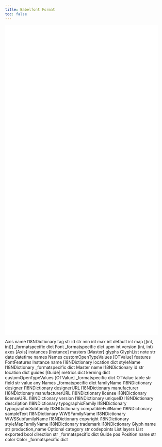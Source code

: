 ```yaml
---
title: Babelfont Format
toc: false
---
```



<svg width="804pt" height="1630pt"
 viewBox="0.00 0.00 804.00 1630.24" xmlns="http://www.w3.org/2000/svg" xmlns:xlink="http://www.w3.org/1999/xlink">
<g id="graph0" class="graph" transform="scale(1 1) rotate(0) translate(4 1626.24)">
<polygon fill="white" stroke="none" points="-4,4 -4,-1626.24 800,-1626.24 800,4 -4,4"/>
<!-- Axis -->
<g id="node1" class="node">
<title>Axis</title>
<g id="a_node1"><a xlink:href="Axis.html" xlink:title="&lt;TABLE&gt;">
<text text-anchor="start" x="427.5" y="-1600.94" font-family="Avenir" font-weight="bold" font-size="14.00">Axis</text>
<polygon fill="none" stroke="black" points="340,-1565.24 340,-1590.24 441,-1590.24 441,-1565.24 340,-1565.24"/>
<text text-anchor="start" x="372.5" y="-1574.94" font-family="Avenir" font-weight="bold" font-size="14.00">name</text>
<polygon fill="none" stroke="black" points="443,-1565.24 443,-1590.24 542,-1590.24 542,-1565.24 443,-1565.24"/>
<text text-anchor="start" x="445.62" y="-1574.94" font-family="Avenir" font-style="italic" font-size="14.00">I18NDictionary</text>
<polygon fill="none" stroke="black" points="340,-1538.24 340,-1563.24 441,-1563.24 441,-1538.24 340,-1538.24"/>
<text text-anchor="start" x="379.62" y="-1547.94" font-family="Avenir" font-weight="bold" font-size="14.00">tag</text>
<polygon fill="none" stroke="black" points="443,-1538.24 443,-1563.24 542,-1563.24 542,-1538.24 443,-1538.24"/>
<text text-anchor="start" x="484.25" y="-1547.94" font-family="Avenir" font-style="italic" font-size="14.00">str</text>
<polygon fill="none" stroke="black" points="340,-1511.24 340,-1536.24 441,-1536.24 441,-1511.24 340,-1511.24"/>
<text text-anchor="start" x="384.88" y="-1519.94" font-family="Avenir" font-size="14.00">id</text>
<polygon fill="none" stroke="black" points="443,-1511.24 443,-1536.24 542,-1536.24 542,-1511.24 443,-1511.24"/>
<text text-anchor="start" x="484.25" y="-1520.94" font-family="Avenir" font-style="italic" font-size="14.00">str</text>
<polygon fill="none" stroke="black" points="340,-1484.24 340,-1509.24 441,-1509.24 441,-1484.24 340,-1484.24"/>
<text text-anchor="start" x="379.25" y="-1492.94" font-family="Avenir" font-size="14.00">min</text>
<polygon fill="none" stroke="black" points="443,-1484.24 443,-1509.24 542,-1509.24 542,-1484.24 443,-1484.24"/>
<text text-anchor="start" x="484.62" y="-1493.94" font-family="Avenir" font-style="italic" font-size="14.00">int</text>
<polygon fill="none" stroke="black" points="340,-1457.24 340,-1482.24 441,-1482.24 441,-1457.24 340,-1457.24"/>
<text text-anchor="start" x="377.38" y="-1465.94" font-family="Avenir" font-size="14.00">max</text>
<polygon fill="none" stroke="black" points="443,-1457.24 443,-1482.24 542,-1482.24 542,-1457.24 443,-1457.24"/>
<text text-anchor="start" x="484.62" y="-1466.94" font-family="Avenir" font-style="italic" font-size="14.00">int</text>
<polygon fill="none" stroke="black" points="340,-1430.24 340,-1455.24 441,-1455.24 441,-1430.24 340,-1430.24"/>
<text text-anchor="start" x="368.75" y="-1438.94" font-family="Avenir" font-size="14.00">default</text>
<polygon fill="none" stroke="black" points="443,-1430.24 443,-1455.24 542,-1455.24 542,-1430.24 443,-1430.24"/>
<text text-anchor="start" x="484.62" y="-1439.94" font-family="Avenir" font-style="italic" font-size="14.00">int</text>
<polygon fill="none" stroke="black" points="340,-1403.24 340,-1428.24 441,-1428.24 441,-1403.24 340,-1403.24"/>
<text text-anchor="start" x="376.62" y="-1411.94" font-family="Avenir" font-size="14.00">map</text>
<polygon fill="none" stroke="black" points="443,-1403.24 443,-1428.24 542,-1428.24 542,-1403.24 443,-1403.24"/>
<text text-anchor="start" x="465.5" y="-1412.94" font-family="Avenir" font-style="italic" font-size="14.00">[(int, int)]</text>
<polygon fill="none" stroke="black" points="340,-1376.24 340,-1401.24 441,-1401.24 441,-1376.24 340,-1376.24"/>
<text text-anchor="start" x="342.88" y="-1384.94" font-family="Avenir" font-size="14.00">_formatspecific</text>
<polygon fill="none" stroke="black" points="443,-1376.24 443,-1401.24 542,-1401.24 542,-1376.24 443,-1376.24"/>
<text text-anchor="start" x="480.88" y="-1385.94" font-family="Avenir" font-style="italic" font-size="14.00">dict</text>
<polygon fill="none" stroke="black" points="337,-1373.24 337,-1618.24 545,-1618.24 545,-1373.24 337,-1373.24"/>
</a>
</g>
</g>
<!-- Font -->
<g id="node2" class="node">
<title>Font</title>
<g id="a_node2"><a xlink:href="Font.html" xlink:title="&lt;TABLE&gt;">
<text text-anchor="start" x="118" y="-1097.94" font-family="Avenir" font-weight="bold" font-size="14.00">Font</text>
<polygon fill="none" stroke="black" points="11,-1062.24 11,-1087.24 166,-1087.24 166,-1062.24 11,-1062.24"/>
<text text-anchor="start" x="40.88" y="-1070.94" font-family="Avenir" font-size="14.00">_formatspecific</text>
<polygon fill="none" stroke="black" points="168,-1062.24 168,-1087.24 255,-1087.24 255,-1062.24 168,-1062.24"/>
<text text-anchor="start" x="199.88" y="-1071.94" font-family="Avenir" font-style="italic" font-size="14.00">dict</text>
<polygon fill="none" stroke="black" points="11,-1035.24 11,-1060.24 166,-1060.24 166,-1035.24 11,-1035.24"/>
<text text-anchor="start" x="74.62" y="-1043.94" font-family="Avenir" font-size="14.00">upm</text>
<polygon fill="none" stroke="black" points="168,-1035.24 168,-1060.24 255,-1060.24 255,-1035.24 168,-1035.24"/>
<text text-anchor="start" x="203.62" y="-1044.94" font-family="Avenir" font-style="italic" font-size="14.00">int</text>
<polygon fill="none" stroke="black" points="11,-1008.24 11,-1033.24 166,-1033.24 166,-1008.24 11,-1008.24"/>
<text text-anchor="start" x="66.38" y="-1016.94" font-family="Avenir" font-size="14.00">version</text>
<polygon fill="none" stroke="black" points="168,-1008.24 168,-1033.24 255,-1033.24 255,-1008.24 168,-1008.24"/>
<text text-anchor="start" x="188.25" y="-1017.94" font-family="Avenir" font-style="italic" font-size="14.00">(int, int)</text>
<polygon fill="none" stroke="black" points="11,-981.24 11,-1006.24 166,-1006.24 166,-981.24 11,-981.24"/>
<text text-anchor="start" x="74.62" y="-989.94" font-family="Avenir" font-size="14.00">axes</text>
<polygon fill="none" stroke="black" points="168,-981.24 168,-1006.24 255,-1006.24 255,-981.24 168,-981.24"/>
<text text-anchor="start" x="195" y="-990.94" font-family="Avenir" font-style="italic" font-size="14.00">[Axis]</text>
<polygon fill="none" stroke="black" points="11,-954.24 11,-979.24 166,-979.24 166,-954.24 11,-954.24"/>
<text text-anchor="start" x="60" y="-962.94" font-family="Avenir" font-size="14.00">instances</text>
<polygon fill="none" stroke="black" points="168,-954.24 168,-979.24 255,-979.24 255,-954.24 168,-954.24"/>
<text text-anchor="start" x="181.88" y="-963.94" font-family="Avenir" font-style="italic" font-size="14.00">[Instance]</text>
<polygon fill="none" stroke="black" points="11,-927.24 11,-952.24 166,-952.24 166,-927.24 11,-927.24"/>
<text text-anchor="start" x="63.75" y="-935.94" font-family="Avenir" font-size="14.00">masters</text>
<polygon fill="none" stroke="black" points="168,-927.24 168,-952.24 255,-952.24 255,-927.24 168,-927.24"/>
<text text-anchor="start" x="185.62" y="-936.94" font-family="Avenir" font-style="italic" font-size="14.00">[Master]</text>
<polygon fill="none" stroke="black" points="11,-900.24 11,-925.24 166,-925.24 166,-900.24 11,-900.24"/>
<text text-anchor="start" x="68.62" y="-908.94" font-family="Avenir" font-size="14.00">glyphs</text>
<polygon fill="none" stroke="black" points="168,-900.24 168,-925.24 255,-925.24 255,-900.24 168,-900.24"/>
<text text-anchor="start" x="182.62" y="-909.94" font-family="Avenir" font-style="italic" font-size="14.00">GlyphList</text>
<polygon fill="none" stroke="black" points="11,-873.24 11,-898.24 166,-898.24 166,-873.24 11,-873.24"/>
<text text-anchor="start" x="74.25" y="-881.94" font-family="Avenir" font-size="14.00">note</text>
<polygon fill="none" stroke="black" points="168,-873.24 168,-898.24 255,-898.24 255,-873.24 168,-873.24"/>
<text text-anchor="start" x="203.25" y="-882.94" font-family="Avenir" font-style="italic" font-size="14.00">str</text>
<polygon fill="none" stroke="black" points="11,-846.24 11,-871.24 166,-871.24 166,-846.24 11,-846.24"/>
<text text-anchor="start" x="74.25" y="-854.94" font-family="Avenir" font-size="14.00">date</text>
<polygon fill="none" stroke="black" points="168,-846.24 168,-871.24 255,-871.24 255,-846.24 168,-846.24"/>
<text text-anchor="start" x="183.38" y="-855.94" font-family="Avenir" font-style="italic" font-size="14.00">datetime</text>
<polygon fill="none" stroke="black" points="11,-819.24 11,-844.24 166,-844.24 166,-819.24 11,-819.24"/>
<text text-anchor="start" x="68.25" y="-827.94" font-family="Avenir" font-size="14.00">names</text>
<polygon fill="none" stroke="black" points="168,-819.24 168,-844.24 255,-844.24 255,-819.24 168,-819.24"/>
<text text-anchor="start" x="189.38" y="-828.94" font-family="Avenir" font-style="italic" font-size="14.00">Names</text>
<polygon fill="none" stroke="black" points="11,-792.24 11,-817.24 166,-817.24 166,-792.24 11,-792.24"/>
<text text-anchor="start" x="13.88" y="-800.94" font-family="Avenir" font-size="14.00">customOpenTypeValues</text>
<polygon fill="none" stroke="black" points="168,-792.24 168,-817.24 255,-817.24 255,-792.24 168,-792.24"/>
<text text-anchor="start" x="181.12" y="-801.94" font-family="Avenir" font-style="italic" font-size="14.00">[OTValue]</text>
<polygon fill="none" stroke="black" points="11,-765.24 11,-790.24 166,-790.24 166,-765.24 11,-765.24"/>
<text text-anchor="start" x="63.38" y="-773.94" font-family="Avenir" font-size="14.00">features</text>
<polygon fill="none" stroke="black" points="168,-765.24 168,-790.24 255,-790.24 255,-765.24 168,-765.24"/>
<text text-anchor="start" x="170.62" y="-774.94" font-family="Avenir" font-style="italic" font-size="14.00">FontFeatures</text>
<polygon fill="none" stroke="black" points="8,-762.24 8,-1115.24 258,-1115.24 258,-762.24 8,-762.24"/>
</a>
</g>
</g>
<!-- Font&#45;&gt;Axis -->
<g id="edge1" class="edge">
<title>Font:axes&#45;&gt;Axis</title>
<path fill="none" stroke="black" d="M256,-993.74C338.19,-993.74 265.47,-1287.11 302,-1360.74 307.59,-1372 314.5,-1382.86 322.23,-1393.2"/>
<polygon fill="black" stroke="black" points="319.37,-1395.22 328.29,-1400.95 324.89,-1390.91 319.37,-1395.22"/>
</g>
<!-- Instance -->
<g id="node3" class="node">
<title>Instance</title>
<g id="a_node3"><a xlink:href="Instance.html" xlink:title="&lt;TABLE&gt;">
<text text-anchor="start" x="414" y="-1329.94" font-family="Avenir" font-weight="bold" font-size="14.00">Instance</text>
<polygon fill="none" stroke="black" points="340,-1294.24 340,-1319.24 441,-1319.24 441,-1294.24 340,-1294.24"/>
<text text-anchor="start" x="372.5" y="-1303.94" font-family="Avenir" font-weight="bold" font-size="14.00">name</text>
<polygon fill="none" stroke="black" points="443,-1294.24 443,-1319.24 542,-1319.24 542,-1294.24 443,-1294.24"/>
<text text-anchor="start" x="445.62" y="-1303.94" font-family="Avenir" font-style="italic" font-size="14.00">I18NDictionary</text>
<polygon fill="none" stroke="black" points="340,-1267.24 340,-1292.24 441,-1292.24 441,-1267.24 340,-1267.24"/>
<text text-anchor="start" x="364.62" y="-1276.94" font-family="Avenir" font-weight="bold" font-size="14.00">location</text>
<polygon fill="none" stroke="black" points="443,-1267.24 443,-1292.24 542,-1292.24 542,-1267.24 443,-1267.24"/>
<text text-anchor="start" x="480.88" y="-1276.94" font-family="Avenir" font-style="italic" font-size="14.00">dict</text>
<polygon fill="none" stroke="black" points="340,-1240.24 340,-1265.24 441,-1265.24 441,-1240.24 340,-1240.24"/>
<text text-anchor="start" x="357.12" y="-1248.94" font-family="Avenir" font-size="14.00">styleName</text>
<polygon fill="none" stroke="black" points="443,-1240.24 443,-1265.24 542,-1265.24 542,-1240.24 443,-1240.24"/>
<text text-anchor="start" x="445.62" y="-1249.94" font-family="Avenir" font-style="italic" font-size="14.00">I18NDictionary</text>
<polygon fill="none" stroke="black" points="340,-1213.24 340,-1238.24 441,-1238.24 441,-1213.24 340,-1213.24"/>
<text text-anchor="start" x="342.88" y="-1221.94" font-family="Avenir" font-size="14.00">_formatspecific</text>
<polygon fill="none" stroke="black" points="443,-1213.24 443,-1238.24 542,-1238.24 542,-1213.24 443,-1213.24"/>
<text text-anchor="start" x="480.88" y="-1222.94" font-family="Avenir" font-style="italic" font-size="14.00">dict</text>
<polygon fill="none" stroke="black" points="337,-1210.24 337,-1347.24 545,-1347.24 545,-1210.24 337,-1210.24"/>
</a>
</g>
</g>
<!-- Font&#45;&gt;Instance -->
<g id="edge2" class="edge">
<title>Font:instances&#45;&gt;Instance</title>
<path fill="none" stroke="black" d="M256,-966.74C360.68,-966.74 241.32,-1112.44 302,-1197.74 307.38,-1205.3 313.71,-1212.28 320.65,-1218.68"/>
<polygon fill="black" stroke="black" points="318.05,-1221.06 327.9,-1224.94 322.62,-1215.76 318.05,-1221.06"/>
</g>
<!-- Master -->
<g id="node5" class="node">
<title>Master</title>
<g id="a_node5"><a xlink:href="Master.html" xlink:title="&lt;TABLE&gt;">
<text text-anchor="start" x="418.5" y="-1166.94" font-family="Avenir" font-weight="bold" font-size="14.00">Master</text>
<polygon fill="none" stroke="black" points="313,-1131.24 313,-1156.24 468,-1156.24 468,-1131.24 313,-1131.24"/>
<text text-anchor="start" x="372.5" y="-1140.94" font-family="Avenir" font-weight="bold" font-size="14.00">name</text>
<polygon fill="none" stroke="black" points="470,-1131.24 470,-1156.24 569,-1156.24 569,-1131.24 470,-1131.24"/>
<text text-anchor="start" x="472.62" y="-1140.94" font-family="Avenir" font-style="italic" font-size="14.00">I18NDictionary</text>
<polygon fill="none" stroke="black" points="313,-1104.24 313,-1129.24 468,-1129.24 468,-1104.24 313,-1104.24"/>
<text text-anchor="start" x="384.12" y="-1113.94" font-family="Avenir" font-weight="bold" font-size="14.00">id</text>
<polygon fill="none" stroke="black" points="470,-1104.24 470,-1129.24 569,-1129.24 569,-1104.24 470,-1104.24"/>
<text text-anchor="start" x="511.25" y="-1113.94" font-family="Avenir" font-style="italic" font-size="14.00">str</text>
<polygon fill="none" stroke="black" points="313,-1077.24 313,-1102.24 468,-1102.24 468,-1077.24 313,-1077.24"/>
<text text-anchor="start" x="365.75" y="-1085.94" font-family="Avenir" font-size="14.00">location</text>
<polygon fill="none" stroke="black" points="470,-1077.24 470,-1102.24 569,-1102.24 569,-1077.24 470,-1077.24"/>
<text text-anchor="start" x="507.88" y="-1086.94" font-family="Avenir" font-style="italic" font-size="14.00">dict</text>
<polygon fill="none" stroke="black" points="313,-1050.24 313,-1075.24 468,-1075.24 468,-1050.24 313,-1050.24"/>
<text text-anchor="start" x="370.25" y="-1058.94" font-family="Avenir" font-size="14.00">guides</text>
<polygon fill="none" stroke="black" points="470,-1050.24 470,-1075.24 569,-1075.24 569,-1050.24 470,-1050.24"/>
<text text-anchor="start" x="497" y="-1059.94" font-family="Avenir" font-style="italic" font-size="14.00">[Guide]</text>
<polygon fill="none" stroke="black" points="313,-1023.24 313,-1048.24 468,-1048.24 468,-1023.24 313,-1023.24"/>
<text text-anchor="start" x="367.62" y="-1031.94" font-family="Avenir" font-size="14.00">metrics</text>
<polygon fill="none" stroke="black" points="470,-1023.24 470,-1048.24 569,-1048.24 569,-1023.24 470,-1023.24"/>
<text text-anchor="start" x="507.88" y="-1032.94" font-family="Avenir" font-style="italic" font-size="14.00">dict</text>
<polygon fill="none" stroke="black" points="313,-996.24 313,-1021.24 468,-1021.24 468,-996.24 313,-996.24"/>
<text text-anchor="start" x="367.62" y="-1004.94" font-family="Avenir" font-size="14.00">kerning</text>
<polygon fill="none" stroke="black" points="470,-996.24 470,-1021.24 569,-1021.24 569,-996.24 470,-996.24"/>
<text text-anchor="start" x="507.88" y="-1005.94" font-family="Avenir" font-style="italic" font-size="14.00">dict</text>
<polygon fill="none" stroke="black" points="313,-969.24 313,-994.24 468,-994.24 468,-969.24 313,-969.24"/>
<text text-anchor="start" x="315.88" y="-977.94" font-family="Avenir" font-size="14.00">customOpenTypeValues</text>
<polygon fill="none" stroke="black" points="470,-969.24 470,-994.24 569,-994.24 569,-969.24 470,-969.24"/>
<text text-anchor="start" x="489.12" y="-978.94" font-family="Avenir" font-style="italic" font-size="14.00">[OTValue]</text>
<polygon fill="none" stroke="black" points="313,-942.24 313,-967.24 468,-967.24 468,-942.24 313,-942.24"/>
<text text-anchor="start" x="342.88" y="-950.94" font-family="Avenir" font-size="14.00">_formatspecific</text>
<polygon fill="none" stroke="black" points="470,-942.24 470,-967.24 569,-967.24 569,-942.24 470,-942.24"/>
<text text-anchor="start" x="507.88" y="-951.94" font-family="Avenir" font-style="italic" font-size="14.00">dict</text>
<polygon fill="none" stroke="black" points="310,-939.24 310,-1184.24 572,-1184.24 572,-939.24 310,-939.24"/>
</a>
</g>
</g>
<!-- Font&#45;&gt;Master -->
<g id="edge5" class="edge">
<title>Font:masters&#45;&gt;Master</title>
<path fill="none" stroke="black" d="M256,-939.74C267.98,-939.74 279.78,-941.56 291.26,-944.75"/>
<polygon fill="black" stroke="black" points="290.14,-948.07 300.73,-947.76 292.26,-941.4 290.14,-948.07"/>
</g>
<!-- OTValue -->
<g id="node6" class="node">
<title>OTValue</title>
<g id="a_node6"><a xlink:href="OTValue.html" xlink:title="&lt;TABLE&gt;">
<text text-anchor="start" x="677.5" y="-514.44" font-family="Avenir" font-weight="bold" font-size="14.00">OTValue</text>
<polygon fill="none" stroke="black" points="671,-478.74 671,-503.74 712,-503.74 712,-478.74 671,-478.74"/>
<text text-anchor="start" x="674.62" y="-488.44" font-family="Avenir" font-weight="bold" font-size="14.00">table</text>
<polygon fill="none" stroke="black" points="714,-478.74 714,-503.74 741,-503.74 741,-478.74 714,-478.74"/>
<text text-anchor="start" x="719.25" y="-488.44" font-family="Avenir" font-style="italic" font-size="14.00">str</text>
<polygon fill="none" stroke="black" points="671,-451.74 671,-476.74 712,-476.74 712,-451.74 671,-451.74"/>
<text text-anchor="start" x="676.88" y="-461.44" font-family="Avenir" font-weight="bold" font-size="14.00">field</text>
<polygon fill="none" stroke="black" points="714,-451.74 714,-476.74 741,-476.74 741,-451.74 714,-451.74"/>
<text text-anchor="start" x="719.25" y="-461.44" font-family="Avenir" font-style="italic" font-size="14.00">str</text>
<polygon fill="none" stroke="black" points="671,-424.74 671,-449.74 712,-449.74 712,-424.74 671,-424.74"/>
<text text-anchor="start" x="673.88" y="-434.44" font-family="Avenir" font-weight="bold" font-size="14.00">value</text>
<polygon fill="none" stroke="black" points="714,-424.74 714,-449.74 741,-449.74 741,-424.74 714,-424.74"/>
<text text-anchor="start" x="716.62" y="-434.44" font-family="Avenir" font-style="italic" font-size="14.00">any</text>
<polygon fill="none" stroke="black" points="668,-421.74 668,-531.74 744,-531.74 744,-421.74 668,-421.74"/>
</a>
</g>
</g>
<!-- Font&#45;&gt;OTValue -->
<g id="edge7" class="edge">
<title>Font:customOpenTypeValues&#45;&gt;OTValue</title>
<path fill="none" stroke="black" d="M256,-804.74C338.94,-804.74 241.58,-116.55 302,-59.74 392.02,24.89 480.88,14.03 580,-59.74 635.92,-101.36 676.16,-299.52 694.28,-407.01"/>
<polygon fill="black" stroke="black" points="690.77,-407.29 695.87,-416.58 697.68,-406.14 690.77,-407.29"/>
</g>
<!-- Names -->
<g id="node7" class="node">
<title>Names</title>
<g id="a_node7"><a xlink:href="Names.html" xlink:title="&lt;TABLE&gt;">
<text text-anchor="start" x="418.5" y="-624.94" font-family="Avenir" font-weight="bold" font-size="14.00">Names</text>
<polygon fill="none" stroke="black" points="320,-589.24 320,-614.24 461,-614.24 461,-589.24 320,-589.24"/>
<text text-anchor="start" x="342.88" y="-597.94" font-family="Avenir" font-size="14.00">_formatspecific</text>
<polygon fill="none" stroke="black" points="463,-589.24 463,-614.24 562,-614.24 562,-589.24 463,-589.24"/>
<text text-anchor="start" x="500.88" y="-598.94" font-family="Avenir" font-style="italic" font-size="14.00">dict</text>
<polygon fill="none" stroke="black" points="320,-562.24 320,-587.24 461,-587.24 461,-562.24 320,-562.24"/>
<text text-anchor="start" x="353" y="-570.94" font-family="Avenir" font-size="14.00">familyName</text>
<polygon fill="none" stroke="black" points="463,-562.24 463,-587.24 562,-587.24 562,-562.24 463,-562.24"/>
<text text-anchor="start" x="465.62" y="-571.94" font-family="Avenir" font-style="italic" font-size="14.00">I18NDictionary</text>
<polygon fill="none" stroke="black" points="320,-535.24 320,-560.24 461,-560.24 461,-535.24 320,-535.24"/>
<text text-anchor="start" x="363.88" y="-543.94" font-family="Avenir" font-size="14.00">designer</text>
<polygon fill="none" stroke="black" points="463,-535.24 463,-560.24 562,-560.24 562,-535.24 463,-535.24"/>
<text text-anchor="start" x="465.62" y="-544.94" font-family="Avenir" font-style="italic" font-size="14.00">I18NDictionary</text>
<polygon fill="none" stroke="black" points="320,-508.24 320,-533.24 461,-533.24 461,-508.24 320,-508.24"/>
<text text-anchor="start" x="351.5" y="-516.94" font-family="Avenir" font-size="14.00">designerURL</text>
<polygon fill="none" stroke="black" points="463,-508.24 463,-533.24 562,-533.24 562,-508.24 463,-508.24"/>
<text text-anchor="start" x="465.62" y="-517.94" font-family="Avenir" font-style="italic" font-size="14.00">I18NDictionary</text>
<polygon fill="none" stroke="black" points="320,-481.24 320,-506.24 461,-506.24 461,-481.24 320,-481.24"/>
<text text-anchor="start" x="348.88" y="-489.94" font-family="Avenir" font-size="14.00">manufacturer</text>
<polygon fill="none" stroke="black" points="463,-481.24 463,-506.24 562,-506.24 562,-481.24 463,-481.24"/>
<text text-anchor="start" x="465.62" y="-490.94" font-family="Avenir" font-style="italic" font-size="14.00">I18NDictionary</text>
<polygon fill="none" stroke="black" points="320,-454.24 320,-479.24 461,-479.24 461,-454.24 320,-454.24"/>
<text text-anchor="start" x="336.5" y="-462.94" font-family="Avenir" font-size="14.00">manufacturerURL</text>
<polygon fill="none" stroke="black" points="463,-454.24 463,-479.24 562,-479.24 562,-454.24 463,-454.24"/>
<text text-anchor="start" x="465.62" y="-463.94" font-family="Avenir" font-style="italic" font-size="14.00">I18NDictionary</text>
<polygon fill="none" stroke="black" points="320,-427.24 320,-452.24 461,-452.24 461,-427.24 320,-427.24"/>
<text text-anchor="start" x="369.88" y="-435.94" font-family="Avenir" font-size="14.00">license</text>
<polygon fill="none" stroke="black" points="463,-427.24 463,-452.24 562,-452.24 562,-427.24 463,-427.24"/>
<text text-anchor="start" x="465.62" y="-436.94" font-family="Avenir" font-style="italic" font-size="14.00">I18NDictionary</text>
<polygon fill="none" stroke="black" points="320,-400.24 320,-425.24 461,-425.24 461,-400.24 320,-400.24"/>
<text text-anchor="start" x="357.5" y="-408.94" font-family="Avenir" font-size="14.00">licenseURL</text>
<polygon fill="none" stroke="black" points="463,-400.24 463,-425.24 562,-425.24 562,-400.24 463,-400.24"/>
<text text-anchor="start" x="465.62" y="-409.94" font-family="Avenir" font-style="italic" font-size="14.00">I18NDictionary</text>
<polygon fill="none" stroke="black" points="320,-373.24 320,-398.24 461,-398.24 461,-373.24 320,-373.24"/>
<text text-anchor="start" x="368.38" y="-381.94" font-family="Avenir" font-size="14.00">version</text>
<polygon fill="none" stroke="black" points="463,-373.24 463,-398.24 562,-398.24 562,-373.24 463,-373.24"/>
<text text-anchor="start" x="465.62" y="-382.94" font-family="Avenir" font-style="italic" font-size="14.00">I18NDictionary</text>
<polygon fill="none" stroke="black" points="320,-346.24 320,-371.24 461,-371.24 461,-346.24 320,-346.24"/>
<text text-anchor="start" x="362.75" y="-354.94" font-family="Avenir" font-size="14.00">uniqueID</text>
<polygon fill="none" stroke="black" points="463,-346.24 463,-371.24 562,-371.24 562,-346.24 463,-346.24"/>
<text text-anchor="start" x="465.62" y="-355.94" font-family="Avenir" font-style="italic" font-size="14.00">I18NDictionary</text>
<polygon fill="none" stroke="black" points="320,-319.24 320,-344.24 461,-344.24 461,-319.24 320,-319.24"/>
<text text-anchor="start" x="356" y="-327.94" font-family="Avenir" font-size="14.00">description</text>
<polygon fill="none" stroke="black" points="463,-319.24 463,-344.24 562,-344.24 562,-319.24 463,-319.24"/>
<text text-anchor="start" x="465.62" y="-328.94" font-family="Avenir" font-style="italic" font-size="14.00">I18NDictionary</text>
<polygon fill="none" stroke="black" points="320,-292.24 320,-317.24 461,-317.24 461,-292.24 320,-292.24"/>
<text text-anchor="start" x="333.12" y="-300.94" font-family="Avenir" font-size="14.00">typographicFamily</text>
<polygon fill="none" stroke="black" points="463,-292.24 463,-317.24 562,-317.24 562,-292.24 463,-292.24"/>
<text text-anchor="start" x="465.62" y="-301.94" font-family="Avenir" font-style="italic" font-size="14.00">I18NDictionary</text>
<polygon fill="none" stroke="black" points="320,-265.24 320,-290.24 461,-290.24 461,-265.24 320,-265.24"/>
<text text-anchor="start" x="323" y="-273.94" font-family="Avenir" font-size="14.00">typographicSubfamily</text>
<polygon fill="none" stroke="black" points="463,-265.24 463,-290.24 562,-290.24 562,-265.24 463,-265.24"/>
<text text-anchor="start" x="465.62" y="-274.94" font-family="Avenir" font-style="italic" font-size="14.00">I18NDictionary</text>
<polygon fill="none" stroke="black" points="320,-238.24 320,-263.24 461,-263.24 461,-238.24 320,-238.24"/>
<text text-anchor="start" x="326" y="-246.94" font-family="Avenir" font-size="14.00">compatibleFullName</text>
<polygon fill="none" stroke="black" points="463,-238.24 463,-263.24 562,-263.24 562,-238.24 463,-238.24"/>
<text text-anchor="start" x="465.62" y="-247.94" font-family="Avenir" font-style="italic" font-size="14.00">I18NDictionary</text>
<polygon fill="none" stroke="black" points="320,-211.24 320,-236.24 461,-236.24 461,-211.24 320,-211.24"/>
<text text-anchor="start" x="355.25" y="-219.94" font-family="Avenir" font-size="14.00">sampleText</text>
<polygon fill="none" stroke="black" points="463,-211.24 463,-236.24 562,-236.24 562,-211.24 463,-211.24"/>
<text text-anchor="start" x="465.62" y="-220.94" font-family="Avenir" font-style="italic" font-size="14.00">I18NDictionary</text>
<polygon fill="none" stroke="black" points="320,-184.24 320,-209.24 461,-209.24 461,-184.24 320,-184.24"/>
<text text-anchor="start" x="334.25" y="-192.94" font-family="Avenir" font-size="14.00">WWSFamilyName</text>
<polygon fill="none" stroke="black" points="463,-184.24 463,-209.24 562,-209.24 562,-184.24 463,-184.24"/>
<text text-anchor="start" x="465.62" y="-193.94" font-family="Avenir" font-style="italic" font-size="14.00">I18NDictionary</text>
<polygon fill="none" stroke="black" points="320,-157.24 320,-182.24 461,-182.24 461,-157.24 320,-157.24"/>
<text text-anchor="start" x="324.12" y="-165.94" font-family="Avenir" font-size="14.00">WWSSubfamilyName</text>
<polygon fill="none" stroke="black" points="463,-157.24 463,-182.24 562,-182.24 562,-157.24 463,-157.24"/>
<text text-anchor="start" x="465.62" y="-166.94" font-family="Avenir" font-style="italic" font-size="14.00">I18NDictionary</text>
<polygon fill="none" stroke="black" points="320,-130.24 320,-155.24 461,-155.24 461,-130.24 320,-130.24"/>
<text text-anchor="start" x="360.88" y="-138.94" font-family="Avenir" font-size="14.00">copyright</text>
<polygon fill="none" stroke="black" points="463,-130.24 463,-155.24 562,-155.24 562,-130.24 463,-130.24"/>
<text text-anchor="start" x="465.62" y="-139.94" font-family="Avenir" font-style="italic" font-size="14.00">I18NDictionary</text>
<polygon fill="none" stroke="black" points="320,-103.24 320,-128.24 461,-128.24 461,-103.24 320,-103.24"/>
<text text-anchor="start" x="323" y="-111.94" font-family="Avenir" font-size="14.00">styleMapFamilyName</text>
<polygon fill="none" stroke="black" points="463,-103.24 463,-128.24 562,-128.24 562,-103.24 463,-103.24"/>
<text text-anchor="start" x="465.62" y="-112.94" font-family="Avenir" font-style="italic" font-size="14.00">I18NDictionary</text>
<polygon fill="none" stroke="black" points="320,-76.24 320,-101.24 461,-101.24 461,-76.24 320,-76.24"/>
<text text-anchor="start" x="357.88" y="-84.94" font-family="Avenir" font-size="14.00">trademark</text>
<polygon fill="none" stroke="black" points="463,-76.24 463,-101.24 562,-101.24 562,-76.24 463,-76.24"/>
<text text-anchor="start" x="465.62" y="-85.94" font-family="Avenir" font-style="italic" font-size="14.00">I18NDictionary</text>
<polygon fill="none" stroke="black" points="317,-73.24 317,-642.24 565,-642.24 565,-73.24 317,-73.24"/>
</a>
</g>
</g>
<!-- Font&#45;&gt;Names -->
<g id="edge6" class="edge">
<title>Font:names&#45;&gt;Names</title>
<path fill="none" stroke="black" d="M256,-831.74C336.85,-831.74 274.68,-731.83 302,-655.74 302.99,-652.98 304,-650.21 305.02,-647.44"/>
<polygon fill="black" stroke="black" points="308.28,-648.7 308.5,-638.11 301.72,-646.26 308.28,-648.7"/>
</g>
<!-- Glyph -->
<g id="node8" class="node">
<title>Glyph</title>
<g id="a_node8"><a xlink:href="Glyph.html" xlink:title="&lt;TABLE&gt;">
<text text-anchor="start" x="421.12" y="-895.94" font-family="Avenir" font-weight="bold" font-size="14.00">Glyph</text>
<polygon fill="none" stroke="black" points="353,-860.24 353,-885.24 467,-885.24 467,-860.24 353,-860.24"/>
<text text-anchor="start" x="392" y="-869.94" font-family="Avenir" font-weight="bold" font-size="14.00">name</text>
<polygon fill="none" stroke="black" points="469,-860.24 469,-885.24 529,-885.24 529,-860.24 469,-860.24"/>
<text text-anchor="start" x="490.75" y="-869.94" font-family="Avenir" font-style="italic" font-size="14.00">str</text>
<polygon fill="none" stroke="black" points="353,-833.24 353,-858.24 467,-858.24 467,-833.24 353,-833.24"/>
<text text-anchor="start" x="355.62" y="-841.94" font-family="Avenir" font-size="14.00">production_name</text>
<polygon fill="none" stroke="black" points="469,-833.24 469,-858.24 529,-858.24 529,-833.24 469,-833.24"/>
<text text-anchor="start" x="471.62" y="-842.94" font-family="Avenir" font-style="italic" font-size="14.00">Optional</text>
<polygon fill="none" stroke="black" points="353,-806.24 353,-831.24 467,-831.24 467,-806.24 353,-806.24"/>
<text text-anchor="start" x="382.25" y="-814.94" font-family="Avenir" font-size="14.00">category</text>
<polygon fill="none" stroke="black" points="469,-806.24 469,-831.24 529,-831.24 529,-806.24 469,-806.24"/>
<text text-anchor="start" x="490.75" y="-815.94" font-family="Avenir" font-style="italic" font-size="14.00">str</text>
<polygon fill="none" stroke="black" points="353,-779.24 353,-804.24 467,-804.24 467,-779.24 353,-779.24"/>
<text text-anchor="start" x="375.5" y="-787.94" font-family="Avenir" font-size="14.00">codepoints</text>
<polygon fill="none" stroke="black" points="469,-779.24 469,-804.24 529,-804.24 529,-779.24 469,-779.24"/>
<text text-anchor="start" x="488.5" y="-788.94" font-family="Avenir" font-style="italic" font-size="14.00">List</text>
<polygon fill="none" stroke="black" points="353,-752.24 353,-777.24 467,-777.24 467,-752.24 353,-752.24"/>
<text text-anchor="start" x="392" y="-760.94" font-family="Avenir" font-size="14.00">layers</text>
<polygon fill="none" stroke="black" points="469,-752.24 469,-777.24 529,-777.24 529,-752.24 469,-752.24"/>
<text text-anchor="start" x="488.5" y="-761.94" font-family="Avenir" font-style="italic" font-size="14.00">List</text>
<polygon fill="none" stroke="black" points="353,-725.24 353,-750.24 467,-750.24 467,-725.24 353,-725.24"/>
<text text-anchor="start" x="381.5" y="-733.94" font-family="Avenir" font-size="14.00">exported</text>
<polygon fill="none" stroke="black" points="469,-725.24 469,-750.24 529,-750.24 529,-725.24 469,-725.24"/>
<text text-anchor="start" x="485.12" y="-734.94" font-family="Avenir" font-style="italic" font-size="14.00">bool</text>
<polygon fill="none" stroke="black" points="353,-698.24 353,-723.24 467,-723.24 467,-698.24 353,-698.24"/>
<text text-anchor="start" x="383" y="-706.94" font-family="Avenir" font-size="14.00">direction</text>
<polygon fill="none" stroke="black" points="469,-698.24 469,-723.24 529,-723.24 529,-698.24 469,-698.24"/>
<text text-anchor="start" x="490.75" y="-707.94" font-family="Avenir" font-style="italic" font-size="14.00">str</text>
<polygon fill="none" stroke="black" points="353,-671.24 353,-696.24 467,-696.24 467,-671.24 353,-671.24"/>
<text text-anchor="start" x="362.38" y="-679.94" font-family="Avenir" font-size="14.00">_formatspecific</text>
<polygon fill="none" stroke="black" points="469,-671.24 469,-696.24 529,-696.24 529,-671.24 469,-671.24"/>
<text text-anchor="start" x="487.38" y="-680.94" font-family="Avenir" font-style="italic" font-size="14.00">dict</text>
<polygon fill="none" stroke="black" points="350,-668.24 350,-913.24 532,-913.24 532,-668.24 350,-668.24"/>
</a>
</g>
</g>
<!-- Font&#45;&gt;Glyph -->
<g id="edge8" class="edge">
<title>Font:glyphs&#45;&gt;Glyph</title>
<path fill="none" stroke="black" d="M256,-912.74C282.95,-912.74 308.98,-903.54 332.55,-890.18"/>
<polygon fill="black" stroke="black" points="334.07,-893.36 340.86,-885.22 330.48,-887.35 334.07,-893.36"/>
</g>
<!-- Guide -->
<g id="node4" class="node">
<title>Guide</title>
<g id="a_node4"><a xlink:href="Guide.html" xlink:title="&lt;TABLE&gt;">
<text text-anchor="start" x="685.75" y="-1113.94" font-family="Avenir" font-weight="bold" font-size="14.00">Guide</text>
<polygon fill="none" stroke="black" points="627,-1078.24 627,-1103.24 728,-1103.24 728,-1078.24 627,-1078.24"/>
<text text-anchor="start" x="665.88" y="-1087.94" font-family="Avenir" font-weight="bold" font-size="14.00">pos</text>
<polygon fill="none" stroke="black" points="730,-1078.24 730,-1103.24 785,-1103.24 785,-1078.24 730,-1078.24"/>
<text text-anchor="start" x="732.75" y="-1087.94" font-family="Avenir" font-style="italic" font-size="14.00">Position</text>
<polygon fill="none" stroke="black" points="627,-1051.24 627,-1076.24 728,-1076.24 728,-1051.24 627,-1051.24"/>
<text text-anchor="start" x="660.25" y="-1059.94" font-family="Avenir" font-size="14.00">name</text>
<polygon fill="none" stroke="black" points="730,-1051.24 730,-1076.24 785,-1076.24 785,-1051.24 730,-1051.24"/>
<text text-anchor="start" x="749.25" y="-1060.94" font-family="Avenir" font-style="italic" font-size="14.00">str</text>
<polygon fill="none" stroke="black" points="627,-1024.24 627,-1049.24 728,-1049.24 728,-1024.24 627,-1024.24"/>
<text text-anchor="start" x="661.75" y="-1032.94" font-family="Avenir" font-size="14.00">color</text>
<polygon fill="none" stroke="black" points="730,-1024.24 730,-1049.24 785,-1049.24 785,-1024.24 730,-1024.24"/>
<text text-anchor="start" x="740.25" y="-1033.94" font-family="Avenir" font-style="italic" font-size="14.00">Color</text>
<polygon fill="none" stroke="black" points="627,-997.24 627,-1022.24 728,-1022.24 728,-997.24 627,-997.24"/>
<text text-anchor="start" x="629.88" y="-1005.94" font-family="Avenir" font-size="14.00">_formatspecific</text>
<polygon fill="none" stroke="black" points="730,-997.24 730,-1022.24 785,-1022.24 785,-997.24 730,-997.24"/>
<text text-anchor="start" x="745.88" y="-1006.94" font-family="Avenir" font-style="italic" font-size="14.00">dict</text>
<polygon fill="none" stroke="black" points="624,-994.24 624,-1131.24 788,-1131.24 788,-994.24 624,-994.24"/>
</a>
</g>
</g>
<!-- Master&#45;&gt;Guide -->
<g id="edge3" class="edge">
<title>Master:guides&#45;&gt;Guide</title>
<path fill="none" stroke="black" d="M570,-1062.74C581.28,-1062.74 593.09,-1062.74 604.83,-1062.74"/>
<polygon fill="black" stroke="black" points="604.53,-1066.24 614.53,-1062.74 604.53,-1059.24 604.53,-1066.24"/>
</g>
<!-- Master&#45;&gt;OTValue -->
<g id="edge4" class="edge">
<title>Master:customOpenTypeValues&#45;&gt;OTValue</title>
<path fill="none" stroke="black" d="M570,-981.74C658.93,-981.74 690.82,-685.75 700.88,-546.98"/>
<polygon fill="black" stroke="black" points="704.36,-547.39 701.58,-537.17 697.38,-546.9 704.36,-547.39"/>
</g>
</g>
</svg>

